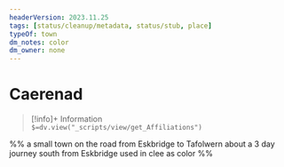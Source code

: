 ```yaml
---
headerVersion: 2023.11.25
tags: [status/cleanup/metadata, status/stub, place]
typeOf: town
dm_notes: color
dm_owner: none
---
```

# Caerenad
>[!info]+ Information  
> `$=dv.view("_scripts/view/get_Affiliations")`


%% a small town on the road from Eskbridge to Tafolwern about a 3 day journey south from Eskbridge 
used in clee as color 
%%
